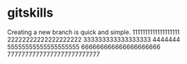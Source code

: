 # gitskills
Creating a new branch is quick and simple.
1111111111111111111
22222222222222222222
333333333333333333
4444444
55555555555555555555
666666666666666666666
77777777777777777777777777
